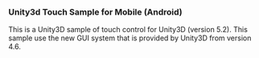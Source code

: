 ### Unity3d Touch Sample for Mobile (Android)
This is a Unity3D sample of touch control for Unity3D (version 5.2). This sample use the new GUI system that is provided by Unity3D from version 4.6.
